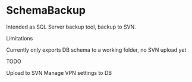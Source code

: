 SchemaBackup
============

Intended as SQL Server backup tool, backup to SVN.

Limitations

Currently only exports DB schema to a working folder, no SVN upload yet

TODO

Upload to SVN
Manage VPN settings to DB